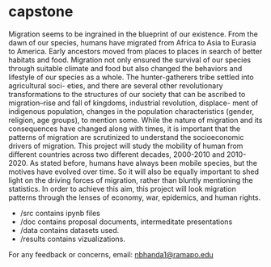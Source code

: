 # capstone

Migration seems to be ingrained in the blueprint of our existence. From the dawn of our species, humans have migrated from Africa to Asia to Eurasia to America. Early ancestors moved from places to places in search of better habitats and food. Migration not only ensured the survival of our species through suitable climate and food but also changed the behaviors and lifestyle of our species as a whole. The hunter-gatherers tribe settled into agricultural soci- eties, and there are several other revolutionary transformations to the structures of our society that can be ascribed to migration–rise and fall of kingdoms, industrial revolution, displace- ment of indigenous population, changes in the population characteristics (gender, religion, age groups), to mention some. While the nature of migration and its consequences have changed along with times, it is important that the patterns of migration are scrutinized to understand the socioeconomic drivers of migration. This project will study the mobility of human from different countries across two different decades, 2000-2010 and 2010-2020. As stated before, humans have always been mobile species, but the motives have evolved over time. So it will also be equally important to shed light on the driving forces of migration, rather than bluntly mentioning the statistics. In order to achieve this aim, this project will look migration patterns through the lenses of economy, war, epidemics, and human rights.

- /src contains ipynb files
- /doc contains proposal documents, intermeditate presentations
- /data contains datasets used.
- /results contains vizualizations.

  
For any feedback or concerns, email: nbhanda1@ramapo.edu

